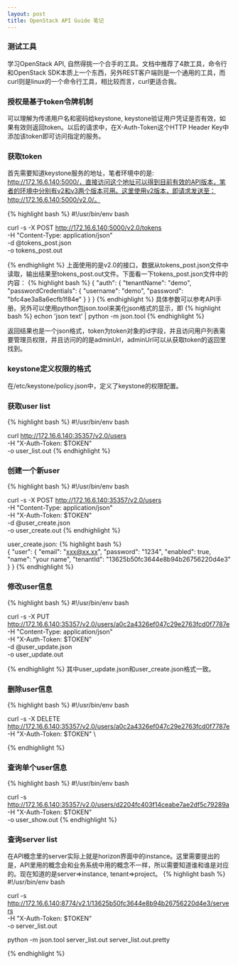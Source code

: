 ```yaml
---
layout: post
title: OpenStack API Guide 笔记
---
```


### 测试工具
学习OpenStack API, 自然得挑一个合手的工具。文档中推荐了4款工具，命令行和OpenStack SDK本质上一个东西，另外REST客户端则是一个通用的工具，而curl则是linux的一个命令行工具，相比较而言，curl更适合我。

### 授权是基于token令牌机制
可以理解为传递用户名和密码给keystone, keystone验证用户凭证是否有效，如果有效则返回token。以后的请求中，在X-Auth-Token这个HTTP Header Key中添加该token即可访问指定的服务。

### 获取token
首先需要知道keystone服务的地址，笔者环境中的是: http://172.16.6.140:5000/，直接访问这个地址可以得到目前有效的API版本，笔者的环境中分别有v2和v3两个版本可用。这里使用v2版本，即请求发送至：http://172.16.6.140:5000/v2.0/。

{% highlight bash %}
#!/usr/bin/env bash

curl -s -X POST http://172.16.6.140:5000/v2.0/tokens \
-H "Content-Type: application/json" \
-d @tokens_post.json \
-o tokens_post.out

{% endhighlight %}
上面使用的是v2.0的接口，数据从tokens_post.json文件中读取，输出结果至tokens_post.out文件。下面看一下tokens_post.json文件中的内容：
{% highlight bash %}
{
    "auth": {
        "tenantName": "demo",   
        "passwordCredentials": {
            "username": "demo",
            "password": "bfc4ae3a8a6ecfb1f84e"
        }
    }
}
{% endhighlight %}
具体参数可以参考API手册。另外可以使用python包json.tool来美化json格式的显示，即
{% highlight bash %}
echon 'json text' | python -m json.tool
{% endhighlight %}

返回结果也是一个json格式，token为token对象的id字段，并且访问用户列表需要管理员权限，并且访问的的是adminUrl，adminUrl可以从获取token的返回里找到。

### keystone定义权限的格式
在/etc/keystone/policy.json中，定义了keystone的权限配置。

### 获取user list
{% highlight bash %}
#!/usr/bin/env bash

curl http://172.16.6.140:35357/v2.0/users \
-H "X-Auth-Token: $TOKEN" \
-o user_list.out
{% endhighlight %}

### 创建一个新user
{% highlight bash %}
#!/usr/bin/env bash

curl -s -X POST http://172.16.6.140:35357/v2.0/users \
-H "Content-Type: application/json" \
-H "X-Auth-Token: $TOKEN" \
-d @user_create.json \
-o user_create.out
{% endhighlight %}

user_create.json:
{% highlight bash %}    
{
    "user": {
        "email": "xxx@xx.xx",
        "password": "1234",
        "enabled": true,
        "name": "your name",
        "tenantId": "13625b50fc3644e8b94b26756220d4e3"
    }
}
{% endhighlight %}

### 修改user信息
{% highlight bash %}
#!/usr/bin/env bash

curl -s -X PUT http://172.16.6.140:35357/v2.0/users/a0c2a4326ef047c29e2763fcd0f7787e \
-H "Content-Type: application/json" \
-H "X-Auth-Token: $TOKEN" \
-d @user_update.json \
-o user_update.out

{% endhighlight %}
其中user_update.json和user_create.json格式一致。

### 删除user信息
{% highlight bash %}
#!/usr/bin/env bash

curl -s -X DELETE http://172.16.6.140:35357/v2.0/users/a0c2a4326ef047c29e2763fcd0f7787e \
-H "X-Auth-Token: $TOKEN" \

{% endhighlight %}

### 查询单个user信息
{% highlight bash %}
#!/usr/bin/env bash

curl -s http://172.16.6.140:35357/v2.0/users/d2204fc403f14ceabe7ae2df5c79289a \
-H "X-Auth-Token: $TOKEN" \
-o user_show.out
{% endhighlight %}

### 查询server list
在API概念里的server实际上就是horizon界面中的instance。这里需要提出的是，API里用的概念会和业务系统中用的概念不一样，所以需要知道谁和谁是对应的。现在知道的是server=>instance, tenant=>project。
{% highlight bash %}
#!/usr/bin/env bash

curl -s http://172.16.6.140:8774/v2.1/13625b50fc3644e8b94b26756220d4e3/servers \
-H "X-Auth-Token: $TOKEN" \
-o server_list.out

python -m json.tool server_list.out server_list.out.pretty

{% endhighlight %}

### 

